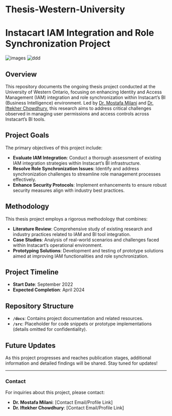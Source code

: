 # Thesis-Western-University

# Instacart IAM Integration and Role Synchronization Project

![images](https://github.com/lakchchayam/Thesis-Western-University/assets/49754403/e674a35d-98b5-45de-9695-c270bd7e38c3)
![ddd](https://github.com/lakchchayam/Thesis-Western-University/assets/49754403/bf02e911-b357-459e-83c5-a2f403f71a72)



## Overview

This repository documents the ongoing thesis project conducted at the University of Western Ontario, focusing on enhancing Identity and Access Management (IAM) integration and role synchronization within Instacart’s BI (Business Intelligence) environment. Led by [Dr. Mostafa Milani](link_to_profile) and [Dr. Iftekher Chowdhury](link_to_profile), this research aims to address critical challenges observed in managing user permissions and access controls across Instacart’s BI tools.

## Project Goals

The primary objectives of this project include:

- **Evaluate IAM Integration**: Conduct a thorough assessment of existing IAM integration strategies within Instacart’s BI infrastructure.
- **Resolve Role Synchronization Issues**: Identify and address synchronization challenges to streamline role management processes effectively.
- **Enhance Security Protocols**: Implement enhancements to ensure robust security measures align with industry best practices.

## Methodology

This thesis project employs a rigorous methodology that combines:

- **Literature Review**: Comprehensive study of existing research and industry practices related to IAM and BI tool integration.
- **Case Studies**: Analysis of real-world scenarios and challenges faced within Instacart’s operational environment.
- **Prototyping Solutions**: Development and testing of prototype solutions aimed at improving IAM functionalities and role synchronization.

## Project Timeline

- **Start Date**: September 2022
- **Expected Completion**: April 2024

## Repository Structure

- **`/docs`**: Contains project documentation and related resources.
- **`/src`**: Placeholder for code snippets or prototype implementations (details omitted for confidentiality).

## Future Updates

As this project progresses and reaches publication stages, additional information and detailed findings will be shared. Stay tuned for updates!

---

### Contact

For inquiries about this project, please contact:

- **Dr. Mostafa Milani**: [Contact Email/Profile Link]
- **Dr. Iftekher Chowdhury**: [Contact Email/Profile Link]
